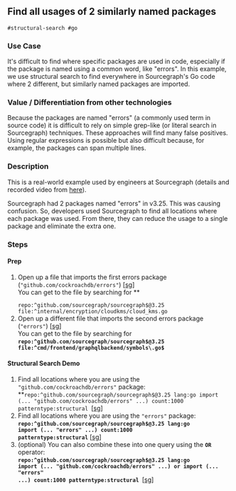 ## Find all usages of 2 similarly named packages


```
#structural-search #go
```



### Use Case

It's difficult to find where specific packages are used in code, especially if the package is named using a common word, like "errors".  In this example, we use structural search to find everywhere in Sourcegraph's Go code where 2 different, but similarly named packages are imported.


### Value / Differentiation from other technologies

Because the packages are named "errors" (a commonly used term in source code) it is difficult to rely on simple grep-like (or literal search in Sourcegraph) techniques.  These approaches will find many false positives.  Using regular expressions is possible but also difficult because, for example, the packages can span multiple lines.


### Description

This is a real-world example used by engineers at Sourcegraph (details and recorded video from   [here](https://sourcegraph.slack.com/archives/C0B2RU51Q/p1632932165323900)).  

Sourcegraph had 2 packages named "errors" in v3.25.  This was causing confusion.  So, developers used Sourcegraph to find all locations where each package was used.  From there, they can reduce the usage to a single package and eliminate the extra one.


### Steps


#### Prep



1. Open up a file that imports the first errors package (`"github.com/cockroachdb/errors"`) [[sg](https://sourcegraph.com/github.com/sourcegraph/sourcegraph@3.25/-/blob/internal/encryption/cloudkms/cloud_kms.go?L11:32)] \
You can get to the file by searching for **<code> \
repo:^github\.com/sourcegraph/sourcegraph$@3.25 file:^internal/encryption/cloudkms/cloud_kms\.go</code></strong>
2. Open up a different file that imports the second errors package (<code>"errors"</code>) [[sg](https://sourcegraph.com/github.com/sourcegraph/sourcegraph@3.25/-/blob/cmd/frontend/graphqlbackend/symbols.go?L5:3)] \
You can get to the file by searching for \
<strong><code>repo:^github\.com/sourcegraph/sourcegraph$@3.25 file:^cmd/frontend/graphqlbackend/symbols\.go$</code></strong>


#### Structural Search Demo



1. Find all locations where you are using the `"github.com/cockroachdb/errors"`  package: \
**<code>repo:^github\.com/sourcegraph/sourcegraph$@3.25 lang:go import (... "github.com/cockroachdb/errors" ...) count:1000 patterntype:structural </code></strong>[[sg](https://sourcegraph.com/search?q=context:global+repo:%5Egithub%5C.com/sourcegraph/sourcegraph%24%403.25+lang:go+import+%28...+%22github.com/cockroachdb/errors%22+...%29+count:1000&patternType=structural)]
2. Find all locations where you are using the <code>"errors"</code> package: \
<strong><code>repo:^github\.com/sourcegraph/sourcegraph$@3.25 lang:go import (... "errors" ...) count:1000 patterntype:structural</code></strong> [[sg](https://sourcegraph.com/search?q=context:global+repo:%5Egithub%5C.com/sourcegraph/sourcegraph%24%403.25+lang:go+import+%28...+%22errors%22+...%29+count:1000&patternType=structural)]
3. (optional) You can also combine these into one query using the <strong><code>OR</code></strong> operator: \
<strong><code>repo:^github\.com/sourcegraph/sourcegraph$@3.25 lang:go import (... "github.com/cockroachdb/errors" ...) or import (... "errors" ...) count:1000 patterntype:structural </code></strong>[[sg](https://sourcegraph.com/search?q=context:global+repo:%5Egithub%5C.com/sourcegraph/sourcegraph%24%403.25+lang:go+import+%28...+%22github.com/cockroachdb/errors%22+...%29+or+import+%28...+%22errors%22+...%29+count:1000&patternType=structural)]



